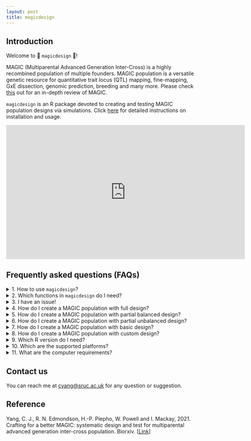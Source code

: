 ```yaml
---
layout: post
title: magicdesign
---
```


## Introduction
Welcome to :star2: `magicdesign` :star2:!

MAGIC (Multiparental Advanced Generation Inter-Cross) is a highly recombined population of multiple founders. MAGIC population is a versatile genetic resource for quantitative trait locus (QTL) mapping, fine-mapping, GxE dissection, genomic prediction, breeding and many more. Please check [this](https://doi.org/10.1038/s41437-020-0336-6) out for an in-depth review of MAGIC.

`magicdesign` is an R package devoted to creating and testing MAGIC population designs via simulations. Click [here](https://cjyang-sruc.github.io/magicdesign_vignette) for detailed instructions on installation and usage.

<iframe width="640" height="360"
src="https://www.youtube-nocookie.com/embed/94JgxeRFSxc"
title="MAGIC population design"
frameborder="0"
allow="accelerometer; autoplay; clipboard-write; encrypted-media; gyroscope; picture-in-picture"
allowfullscreen></iframe>

## Frequently asked questions (FAQs)
<details>
  <summary>1. How to use <code>magicdesign</code>?</summary>
  <p>First, make sure you have <code>devtools</code> installed in <code>R</code>. Skip this if you already have <code>devtools</code>.</p>
  <p><code>install.packages("devtools")</code></p>
  <p>Next, install <code>magicdesign</code>.</p>
  <p><code>devtools::install_github("cjyang-sruc/magicdesign")</code></p>
  <p>If the installation is successful, run the following:</p>
  <p><code>library(magicdesign)</code></p>
  <p>Detailed user instructions can be found <a href="https://cjyang-sruc.github.io/files/magicdesign_vignette">here</a>.</p>
  <br>
</details>

<details>
  <summary>2. Which functions in <code>magicdesign</code> do I need?</summary>
  <ul>
    <li><code>magic.eval</code>: create a MAGIC population design and simulate the population.</li>
    <li><code>magic.summary</code>: tabulate the information of all designs.</li>
    <li><code>magic.plot</code>: plot the distributions of recombinant haplotypes and founder genomes from all designs.</li>
    <li><code>magic.ped2plot</code>: plot the pedigree of a MAGIC population design.</li>
  </ul>
  <br>
</details>

<details>
  <summary>3. I have an issue!</summary>
  <p>Please report the issue with error codes to <a href="mailto=:cyang@sruc.ac.uk">cyang@sruc.ac.uk</a>.</p>
  <br>
</details>

<details>
  <summary>4. How do I create a MAGIC population with full design?</summary>
  <code>mpop <- magic.eval(m=8, m=45, reps=c(1,1,2), self=c(0,0,4), balanced=T)</code>
  <br>
</details>

<details>
  <summary>5. How do I create a MAGIC population with partial balanced design?</summary>
  <code>mpop <- magic.eval(m=8, m=1, reps=c(1,1,10), self=c(0,0,4), balanced=T)</code>
  <br>
</details>

<details>
  <summary>6. How do I create a MAGIC population with partial unbalanced design?</summary>
  <code>mpop <- magic.eval(m=8, m=7, reps=c(1,1,10), self=c(0,0,4), balanced=F)</code>
  <br>
</details>

<details>
  <summary>7. How do I create a MAGIC population with basic design?</summary>
  <code>mpop <- magic.eval(m=8, m=0, reps=c(1,4,20), self=c(0,0,4))</code>
  <br>
</details>

<details>
  <summary>8. How do I create a MAGIC population with custom design?</summary>
  <p><code>cped <- cbind(1:106, c(rep(0,4), 1, 3, rep(5,100)), c(rep(0,4), 2, 4, rep(6,100)), c(rep(0,4), rep(1,2), rep(2,100)))</code></p>
  <p><code>mpop <- magic.eval(ped=cped)</code></p>
  <br>
</details>

<details>
  <summary>9. Which R version do I need?</summary>
  <p><code>magicdesign</code> is built in R version 4.0.3 and it should work with any newer version of R. I have not tested <code>magicdesign</code> in older versions so it may or may not work in older R versions.</p>
  <br>
</details>

<details>
  <summary>10. Which are the supported platforms?</summary>
  <p><code>magicdesign</code> is built in Windows, but it should work in Mac or Linux.</p>
  <br>
</details>

<details>
  <summary>11. What are the computer requirements?</summary>
  <p>Nothing specific, but a fast processor (>2 GHz) with decent amount of RAM (>4 Gb) would be nice. <code>magicdesign</code> itself does not require more than one processor core, but I am not sure if its dependency <code>AlphaSimR</code> uses multiple cores.</p>
  <br>
</details>

## Contact us
You can reach me at [cyang@sruc.ac.uk](mailto:cyang@sruc.ac.uk) for any question or suggestion.

## Reference
Yang, C. J., R. N. Edmondson, H.-P. Piepho, W. Powell and I. Mackay, 2021. Crafting for a better MAGIC: systematic design and test for multiparental advanced generation inter-cross population. Biorxiv. [[Link](https://doi.org/10.1101/2021.04.27.441636)]
